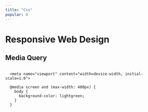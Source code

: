 ```yaml
---
title: "Css"
popular: 0
---
```


# Responsive Web Design

## Media Query

  <code language="css">
  &lt;meta name="viewport" content="width=device-width, initial-scale=1.0">
  </code>

  <code language="css">
  @media screen and (max-width: 400px) {
    body {
      background-color: lightgreen;
    }
  }
  </code>
